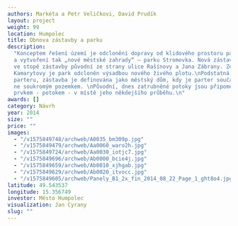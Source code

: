 ```yaml
---
authors: Markéta a Petr Veličkovi, David Prudík
layout: project
weight: 99
location: Humpolec
title: Obnova zástavby a parku
description:
  "Konceptem řešení území je odclonění dopravy od klidového prostoru parku
  a vytvoření tak „nové městské zahrady“ – parku Stromovka. Nová zástavba je navržena
  ve stopě zástavby původní ze strany ulice Rašínovy a Jana Zábrany. Ze strany ulice
  Kamarytovy je park odcloněn výsadbou nového živého plotu.\nPodstatná je prostupnost
  parteru, zástavba je definována jako městský dům, kdy je parter součástí města a
  ne soukromým pozemkem. \nPůvodní, dnes zatrubněné potoky jsou připomenuty vodním
  prvkem - potokem - v místě jeho někdejšího průběhu.\n"
awards: []
category: Návrh
year: 2014
size: ""
price: ""
images:
  - "/v1575849748/archweb/A0035_bm309p.jpg"
  - "/v1575849479/archweb/Aa0060_waro2h.jpg"
  - "/v1575849724/archweb/Aa0030_iotjc7.jpg"
  - "/v1575849696/archweb/Ab0000_bcie4j.jpg"
  - "/v1575849659/archweb/Ab0010_xjhgab.jpg"
  - "/v1575849629/archweb/Ab0020_itvocc.jpg"
  - "/v1575849605/archweb/Panely_B1_2x_fin_2014_08_22_Page_1_ght8o4.jpg"
latitude: 49.543537
longitude: 15.356749
investor: Město Humpolec
visualization: Jan Cyrany
slug: ""
---
```

